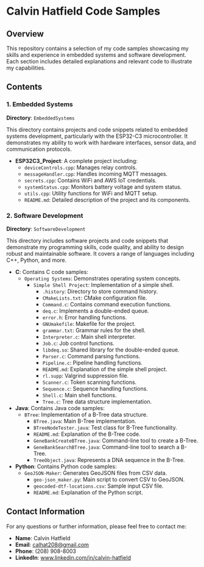 # Calvin Hatfield Code Samples

## Overview
This repository contains a selection of my code samples showcasing my skills and experience in embedded systems and software development. Each section includes detailed explanations and relevant code to illustrate my capabilities.

## Contents

### 1. Embedded Systems
**Directory**: `EmbeddedSystems`

This directory contains projects and code snippets related to embedded systems development, particularly with the ESP32-C3 microcontroller. It demonstrates my ability to work with hardware interfaces, sensor data, and communication protocols.

- **ESP32C3_Project**: A complete project including:
  - `deviceControls.cpp`: Manages relay controls.
  - `messageHandler.cpp`: Handles incoming MQTT messages.
  - `secrets.cpp`: Contains WiFi and AWS IoT credentials.
  - `systemStatus.cpp`: Monitors battery voltage and system status.
  - `utils.cpp`: Utility functions for WiFi and MQTT setup.
  - `README.md`: Detailed description of the project and its components.

### 2. Software Development
**Directory**: `SoftwareDevelopment`

This directory includes software projects and code snippets that demonstrate my programming skills, code quality, and ability to design robust and maintainable software. It covers a range of languages including C++, Python, and more.

- **C**: Contains C code samples:
  - `Operating Systems`: Demonstrates operating system concepts.
    - `Simple Shell Project`: Implementation of a simple shell.
      - `.history`: Directory to store command history.
      - `CMakeLists.txt`: CMake configuration file.
      - `Command.c`: Contains command execution functions.
      - `deq.c`: Implements a double-ended queue.
      - `error.h`: Error handling functions.
      - `GNUmakefile`: Makefile for the project.
      - `grammar.txt`: Grammar rules for the shell.
      - `Interpreter.c`: Main shell interpreter.
      - `Job.c`: Job control functions.
      - `libdeq.so`: Shared library for the double-ended queue.
      - `Parser.c`: Command parsing functions.
      - `Pipeline.c`: Pipeline handling functions.
      - `README.md`: Explanation of the simple shell project.
      - `rl.supp`: Valgrind suppression file.
      - `Scanner.c`: Token scanning functions.
      - `Sequence.c`: Sequence handling functions.
      - `Shell.c`: Main shell functions.
      - `Tree.c`: Tree data structure implementation.
- **Java**: Contains Java code samples:
  - `BTree`: Implementation of a B-Tree data structure.
    - `BTree.java`: Main B-Tree implementation.
    - `BTreeNodeTester.java`: Test class for B-Tree functionality.
    - `README.md`: Explanation of the B-Tree code.
    - `GeneBankCreateBTree.java`: Command-line tool to create a B-Tree.
    - `GeneBankSearchBTree.java`: Command-line tool to search a B-Tree.
    - `TreeObject.java`: Represents a DNA sequence in the B-Tree.
- **Python**: Contains Python code samples:
  - `GeoJSON-Maker`: Generates GeoJSON files from CSV data.
    - `geo-json_maker.py`: Main script to convert CSV to GeoJSON.
    - `geocoded-dtf-locations.csv`: Sample input CSV file.
    - `README.md`: Explanation of the Python script.

## Contact Information
For any questions or further information, please feel free to contact me:

- **Name**: Calvin Hatfield
- **Email**: calhat208@gmail.com
- **Phone**: (208) 908-8003
- **LinkedIn**: www.linkedin.com/in/calvin-hatfield
